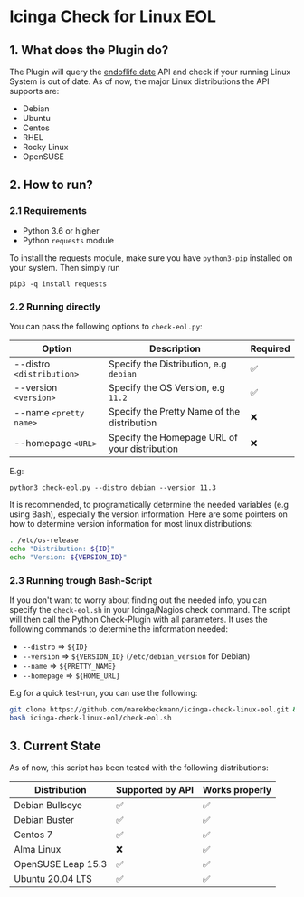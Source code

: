 # Icinga Check for Linux EOL

## 1. What does the Plugin do?

The Plugin will query the [endoflife.date](https://endoflife.date) API and check if your running Linux System is out of date. As of now, the major Linux distributions the API supports are: 

- Debian
- Ubuntu
- Centos
- RHEL
- Rocky Linux
- OpenSUSE

## 2. How to run?

### 2.1 Requirements

- Python 3.6 or higher
- Python `requests` module

To install the requests module, make sure you have `python3-pip` installed on your system. Then simply run

```
pip3 -q install requests
```

### 2.2 Running directly

You can pass the following options to `check-eol.py`: 

| Option                    | Description                                   | Required |
| ------------------------- | --------------------------------------------- | -------- |
| --distro `<distribution>` | Specify the Distribution, e.g `debian`        | ✅        |
| --version `<version>`     | Specify the OS Version, e.g `11.2`            | ✅        |
| --name `<pretty name>`    | Specify the Pretty Name of the distribution   | ❌        |
| --homepage `<URL>`        | Specify the Homepage URL of your distribution | ❌        |

E.g: 
```
python3 check-eol.py --distro debian --version 11.3
```

It is recommended, to programatically determine the needed variables (e.g using Bash), especially the version information. Here are some pointers on how to determine version information for most linux distributions: 

```bash
. /etc/os-release
echo "Distribution: ${ID}"
echo "Version: ${VERSION_ID}"
```

### 2.3 Running trough Bash-Script

If you don't want to worry about finding out the needed info, you can specify the `check-eol.sh` in your Icinga/Nagios check command. The script will then call the Python Check-Plugin with all parameters. It uses the following commands to determine the information needed: 

- `--distro` => `${ID}` 
- `--version` => `${VERSION_ID}` (`/etc/debian_version` for Debian)
- `--name` => `${PRETTY_NAME}` 
- `--homepage` => `${HOME_URL}`

E.g for a quick test-run, you can use the following: 
```bash
git clone https://github.com/marekbeckmann/icinga-check-linux-eol.git && \
bash icinga-check-linux-eol/check-eol.sh
```

## 3. Current State
As of now, this script has been tested with the following distributions: 

| Distribution       | Supported by API | Works properly |
| ------------------ | ---------------- | -------------- |
| Debian Bullseye    | ✅                | ✅              |
| Debian Buster      | ✅                | ✅              |
| Centos 7           | ✅                | ✅              |
| Alma Linux         | ❌                | ✅              |
| OpenSUSE Leap 15.3 | ✅                | ✅              |
| Ubuntu 20.04 LTS   | ✅                | ✅              |
